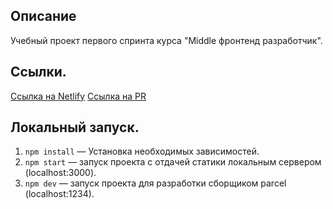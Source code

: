 ## Описание

Учебный проект первого спринта курса "Middle фронтенд разработчик". 

## Ссылки.

[Ссылка на Netlify](https://lucky-truffle-2d27d8.netlify.app)
[Ссылка на PR](https://github.com/Kosurij/middle.messenger.praktikum.yandex/pull/1)

## Локальный запуск.

1. `npm install` — Установка необходимых зависимостей.
2. `npm start` — запуск проекта с отдачей статики локальным сервером (localhost:3000).
3. `npm dev` — запуск проекта для разработки сборщиком parcel (localhost:1234).
